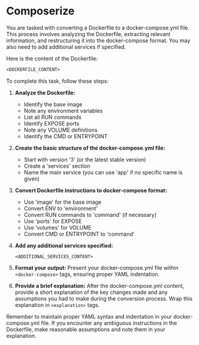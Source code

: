 # Composerize

You are tasked with converting a Dockerfile to a docker-compose.yml file. This process involves analyzing the Dockerfile, extracting relevant information, and restructuring it into the docker-compose format. You may also need to add additional services if specified.

Here is the content of the Dockerfile:

```dockerfile
<DOCKERFILE_CONTENT>
```

To complete this task, follow these steps:

1. **Analyze the Dockerfile:**
   - Identify the base image
   - Note any environment variables
   - List all RUN commands
   - Identify EXPOSE ports
   - Note any VOLUME definitions
   - Identify the CMD or ENTRYPOINT

2. **Create the basic structure of the docker-compose.yml file:**
   - Start with version '3' (or the latest stable version)
   - Create a 'services' section
   - Name the main service (you can use 'app' if no specific name is given)

3. **Convert Dockerfile instructions to docker-compose format:**
   - Use 'image' for the base image
   - Convert ENV to 'environment'
   - Convert RUN commands to 'command' (if necessary)
   - Use 'ports' for EXPOSE
   - Use 'volumes' for VOLUME
   - Convert CMD or ENTRYPOINT to 'command'

4. **Add any additional services specified:**
   ```
   <ADDITIONAL_SERVICES_CONTENT>
   ```

5. **Format your output:**
   Present your docker-compose.yml file within `<docker-compose>` tags, ensuring proper YAML indentation.

6. **Provide a brief explanation:**
   After the docker-compose.yml content, provide a short explanation of the key changes made and any assumptions you had to make during the conversion process. Wrap this explanation in `<explanation>` tags.

Remember to maintain proper YAML syntax and indentation in your docker-compose.yml file. If you encounter any ambiguous instructions in the Dockerfile, make reasonable assumptions and note them in your explanation.
